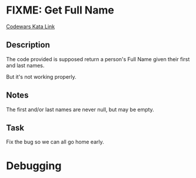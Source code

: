 # FIXME: Get Full Name

[Codewars Kata Link](https://www.codewars.com/kata/597c684822bc9388f600010f/python)

## Description
The code provided is supposed return a person's Full Name given their first and last names.

But it's not working properly.

## Notes
The first and/or last names are never null, but may be empty.

## Task
Fix the bug so we can all go home early.

# Debugging